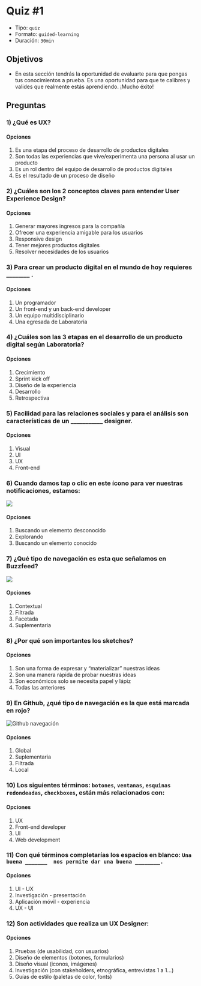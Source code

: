 # Quiz #1
- Tipo: `quiz`
- Formato: `guided-learning`
- Duración: `30min`

## Objetivos

- En esta sección tendrás la oportunidad de evaluarte para que pongas tus conocimientos a prueba. Es una oportunidad para que te calibres y valides que realmente estás aprendiendo. ¡Mucho éxito!

## Preguntas

### 1) ¿Qué es UX?
#### Opciones

  1. Es una etapa del proceso de desarrollo de productos digitales
  2. Son todas las experiencias que vive/experimenta una persona al usar un producto
  3. Es un rol dentro del equipo de desarrollo de productos digitales
  4. Es el resultado de un proceso de diseño
 

<solution style="display:none;">2</solution>

### 2) ¿Cuáles son los 2 conceptos claves para entender User Experience Design?
#### Opciones

  1. Generar mayores ingresos para la compañía
  2. Ofrecer una experiencia amigable para los usuarios
  3. Responsive design
  4. Tener mejores productos digitales
  5. Resolver necesidades de los usuarios

<solution style="display:none;">2,5</solution>

### 3) Para crear un producto digital en el mundo de hoy requieres ________ .
#### Opciones

  1. Un programador
  2. Un front-end y un back-end developer
  3. Un equipo multidisciplinario
  4. Una egresada de Laboratoria

<solution style="display:none;">3</solution>


### 4) ¿Cuáles son las 3 etapas en el desarrollo de un producto digital según Laboratoria?
#### Opciones

  1. Crecimiento
  2. Sprint kick off
  3. Diseño de la experiencia
  4. Desarrollo
  5. Retrospectiva

<solution style="display:none;">1,3,4</solution>

### 5) Facilidad para las relaciones sociales y para el análisis son características de un ___________ designer.
#### Opciones

  1. Visual
  2. UI
  3. UX
  4. Front-end

<solution style="display:none;">3</solution>

### 6) Cuando damos tap o clic en este ícono para ver nuestras notificaciones, estamos:

![](https://lh3.googleusercontent.com/jc8Aumvx6icMIfCo_NGlJ4i3A-9AHS-wlvXkBrjIuwK5Oe4VEMMQtjYdprUz7mOcYl3RsA5ipCKPG60HSCShPKt0Ez7zNUJallBvlPR0obj8FbYMAD-fZLsPAjzpyO2KzOGDH95LeBc)
#### Opciones

  1. Buscando un elemento desconocido
  2. Explorando 
  3. Buscando un elemento conocido

<solution style="display:none;">3</solution>

### 7) ¿Qué tipo de navegación es esta que señalamos en Buzzfeed?
![](https://lh4.googleusercontent.com/g9vSNX42gP5zHrE3jdAsmzDmARyqYNBt-7jkLMIWBoDxv4HYA3c_RXXnhq9qMd7EcM8HTt2W7IxZxRgctU6LTgKKpudZBqsr-xAmgoSKjEITiX0Z71vN5TFdqOJe257rzFMWpbBDojw )
#### Opciones

  1. Contextual
  2. Filtrada 
  3. Facetada
  4. Suplementaria 

<solution style="display:none;">1</solution>  


### 8) ¿Por qué son importantes los sketches?
#### Opciones

  1. Son una forma de expresar y “materializar” nuestras ideas
  2. Son una manera rápida de probar nuestras ideas
  3. Son económicos solo se necesita papel y lápiz
  4. Todas las anteriores

<solution style="display:none;">4</solution> 


### 9) En Github, ¿qué tipo de navegación es la que está marcada en rojo?
![Github navegación](https://lh5.googleusercontent.com/TrippBjrECkQUKevMEIivhnOMV8KAfYiEaDg8lZ4KEtHiP3oWJsl7H2ILwCOinN0KHt_PihzUifgkasg3ZaQUU7dvwhQfWA7grv7LJkQFfacnmMeV2dcJ-RPpfF3BGk4Y6pmRGuzl5U )
#### Opciones

  1. Global
  2. Suplementaria
  3. Filtrada
  4. Local

<solution style="display:none;">4</solution> 


### 10) Los siguientes términos: `botones`, `ventanas`, `esquinas redondeadas`, `checkboxes`, están más relacionados con:
#### Opciones

  1. UX
  2. Front-end developer
  3. UI
  4. Web development

<solution style="display:none;">3</solution> 


### 11) Con qué términos completarías los espacios en blanco: `Una buena _______  nos permite dar una buena ________. `
#### Opciones

  1. UI - UX
  2. Investigación - presentación
  3. Aplicación móvil - experiencia
  4. UX - UI

<solution style="display:none;">1</solution> 


### 12) Son actividades que realiza un UX Designer:
#### Opciones

  1. Pruebas (de usabilidad, con usuarios)
  2. Diseño de elementos (botones, formularios)
  3. Diseño visual (iconos, imágenes)
  4. Investigación (con stakeholders, etnográfica, entrevistas 1 a 1…)
  5. Guías de estilo (paletas de color, fonts)
 
<solution style="display:none;">1,4</solution>